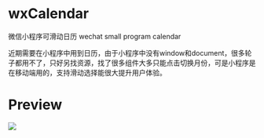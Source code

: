 # wxCalendar
微信小程序可滑动日历 wechat small program calendar

近期需要在小程序中用到日历，由于小程序中没有window和document，很多轮子都用不了，只好另找资源，找了很多组件大多只能点击切换月份，可是小程序是在移动端用的，支持滑动选择能很大提升用户体验。

# Preview
![](http://osca7as6o.bkt.clouddn.com/%E5%B0%8F%E7%A8%8B%E5%BA%8Fgif.gif) 

